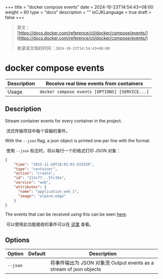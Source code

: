 +++
title = "docker compose events"
date = 2024-10-23T14:54:43+08:00
weight = 60
type = "docs"
description = ""
isCJKLanguage = true
draft = false
+++

> 原文：[https://docs.docker.com/reference/cli/docker/compose/events/](https://docs.docker.com/reference/cli/docker/compose/events/)
>
> 收录该文档的时间：`2024-10-23T14:54:43+08:00`

# docker compose events

| Description | Receive real time events from containers       |
| :---------- | ---------------------------------------------- |
| Usage       | `docker compose events [OPTIONS] [SERVICE...]` |

## Description

Stream container events for every container in the project.

​	流式传输项目中每个容器的事件。

With the `--json` flag, a json object is printed one per line with the format:

​	使用 `--json` 标志时，将以每行一个的格式打印 JSON 对象：



```json
{
    "time": "2015-11-20T18:01:03.615550",
    "type": "container",
    "action": "create",
    "id": "213cf7...5fc39a",
    "service": "web",
    "attributes": {
      "name": "application_web_1",
      "image": "alpine:edge"
    }
}
```

The events that can be received using this can be seen [here](https://docs.docker.com/reference/cli/docker/system/events/#object-types).

​	可以使用此功能接收的事件可以在 [这里](https://docs.docker.com/reference/cli/docker/system/events/#object-types) 查看。

## Options

| Option   | Default | Description                                                  |
| -------- | ------- | ------------------------------------------------------------ |
| `--json` |         | 将事件输出为 JSON 对象流 Output events as a stream of json objects |

​	
